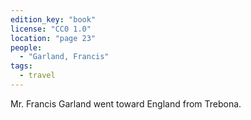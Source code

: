 ```yaml
---
edition_key: "book"
license: "CC0 1.0"
location: "page 23"
people:
  - "Garland, Francis"
tags:
  - travel
---
```

Mr. Francis Garland went
toward England from Trebona.
